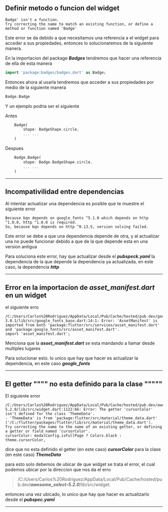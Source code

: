 ## Definir metodo o funcion del widget

    Badge' isn't a function.
    Try correcting the name to match an existing function, or define a method or function named 'Badge'

Este error se da debido a que necesitamos una referencia a el widget para acceder a sus propiedades, entonces lo solucionaremos de la siguiente manera.

En la importacion del package **_Badges_** tendremos que hacer una referencia de ella de esta manera

```dart
import 'package:badges/badges.dart' as Badge;
```

Entonces ahora al usarla tendremos que acceder a sus propiedades por medio de la siguiente manera

```dart
Badge.Badge
```

Y un ejemplo podria ser el siguiente

Antes

```dart
    Badge(
        shape: BadgeShape.circle,
        ... ...
    )
```

Despues

```dart
    Badge.Badge(
        shape: Badge.BadgeShape.circle,
        ... ...
    )
```

---

## Incompativilidad entre dependencias

Al intentar actualizar una dependencia es posible que te muestre el siguiente error

    Because bqn depends on google_fonts ^5.1.0 which depends on http ^1.0.0, http ^1.0.0 is required.
    So, because bqn depends on http ^0.13.5, version solving failed.

Este error se debe a que una dependencia depende de otra, y al actualizar una no puede funcionar debido a que de la que depende esta en una version antigua

Para soluciona este error, hay que actualizar desde el **_pubspeck.yaml_** la dependencia de la que depende la dependencia ya actualizada, en este caso, la dependencia **_http_**

---

## Error en la importacion de **_asset_manifest.dart_** en un widget

el siguiente erro

    /C:/Users/Carlos%20Rodriguez/AppData/Local/Pub/Cache/hosted/pub.dev/google_fonts-3.0.1/lib/src/google_fonts_base.dart:14:1: Error: 'AssetManifest' is imported from both 'package:flutter/src/services/asset_manifest.dart' and 'package:google_fonts/src/asset_manifest.dart'.
    import 'asset_manifest.dart';

Menciona que la **_asset_manifest.dart_** se esta mandando a llamar desde multiples lugares

Para solucionar esto. lo unico que hay que hacer es actualizar la dependencia, en este caso **_google_fonts_**

---

## El getter """" no esta definido para la clase """""

El siguiente error

    /C:/Users/Carlos%20Rodriguez/AppData/Local/Pub/Cache/hosted/pub.dev/awesome_select-5.2.0/lib/src/widget.dart:1122:66: Error: The getter 'cursorColor' isn't defined for the class 'ThemeData'.
    - 'ThemeData' is from 'package:flutter/src/material/theme_data.dart' ('/C:/flutter/packages/flutter/lib/src/material/theme_data.dart').
    Try correcting the name to the name of an existing getter, or defining a getter or field named 'cursorColor'.
    cursorColor: modalConfig.isFullPage ? Colors.black : theme.cursorColor,

dice que no esta definido el getter (en este caso) **_cursorColor_** para la clase (en este caso) **_ThemeData_**

para esto solo debemos de ubicar de que widget se trata el error, el cual podemos ubicar por la direccion que nos da el erro

> /C:/Users/Carlos%20Rodriguez/AppData/Local/Pub/Cache/hosted/pub.dev/**_awesome_select-5.2.0_**/lib/src/widget.

entonces una vez ubicado, lo unico que hay que hacer es actualizarlo desde el **_pubspec.yaml_**

---
